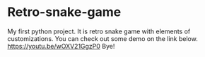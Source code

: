 # Retro-snake-game
My first python project. It is retro snake game with elements of customizations.
You can check out some demo on the link below.
https://youtu.be/wOXV21GgzP0
Bye!
